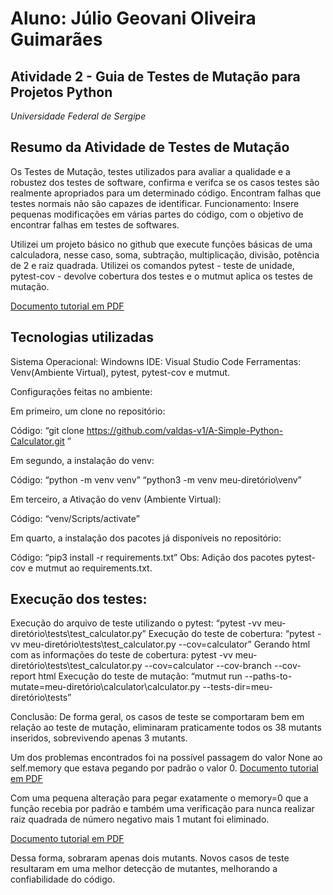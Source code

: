 # Aluno: Júlio Geovani Oliveira Guimarães 

## Atividade 2 - Guia de Testes de Mutação para Projetos Python

*Universidade Federal de Sergipe*

## Resumo da Atividade de Testes de Mutação

Os Testes de Mutação, testes utilizados para avaliar a qualidade e a robustez dos testes de software, confirma e verifca se os casos testes são realmente apropriados para um determinado código. Encontram falhas que testes normais não são capazes de identificar. Funcionamento: Insere pequenas modificações em várias partes do código, com o objetivo de encontrar falhas em testes de softwares.

Utilizei um projeto básico no github que execute funções básicas de uma calculadora, nesse caso, soma, subtração, multiplicação, divisão, potência de 2 e raiz quadrada. Utilizei os comandos pytest - teste de unidade, pytest-cov - devolve cobertura dos testes e o mutmut aplica os testes de mutação.

[Documento tutorial em PDF](https://github.com/JulioDEV11/JulioDEV11-Teste_Software_Mutantes_2024_GUIMARAES_JULIO/blob/main/Atividade%202.pdf)

## Tecnologias utilizadas
Sistema Operacional: Windowns 
IDE: Visual Studio Code 
Ferramentas: Venv(Ambiente Virtual), pytest, pytest-cov e mutmut. 
 
Configurações feitas no ambiente: 

Em primeiro, um clone no repositório: 

Código:  “git clone https://github.com/valdas-v1/A-Simple-Python-Calculator.git ” 
 
Em segundo, a instalação do venv:  

Código: “python -m venv venv” 
                   “python3 -m venv meu-diretório\venv”

Em terceiro, a Ativação do venv (Ambiente Virtual): 

 Código: “venv/Scripts/activate” 

Em quarto, a instalação dos pacotes já disponíveis no repositório: 

Código: “pip3 install -r requirements.txt” 
Obs: Adição dos pacotes pytest-cov e mutmut ao 	requirements.txt.

## Execução dos testes: 

Execução do arquivo de teste utilizando o pytest:  “pytest -vv meu-diretório\tests\test_calculator.py”
Execução do teste de cobertura: “pytest -vv meu-diretório\tests\test_calculator.py --cov=calculator”
Gerando html com as informações do teste de cobertura: pytest -vv  meu-diretório\tests\test_calculator.py --cov=calculator --cov-branch --cov-report html
Execução do teste de mutação: “mutmut run --paths-to-mutate=meu-diretório\calculator\calculator.py --tests-dir=meu-diretório\tests”

Conclusão: De forma geral, os casos de teste se comportaram bem em relação ao teste de mutação, eliminaram praticamente todos os 38 mutants inseridos, sobrevivendo apenas 3 mutants.  

Um dos problemas encontrados foi na possível passagem do valor None ao self.memory que estava pegando por padrão o valor 0.
[Documento tutorial em PDF](https://github.com/JulioDEV11/JulioDEV11-Teste_Software_Mutantes_2024_GUIMARAES_JULIO/blob/main/Mutants%20Html.html)


Com uma pequena alteração para pegar exatamente o memory=0 que a função recebia por padrão e também uma verificação para nunca realizar raiz quadrada de número negativo
mais 1 mutant foi eliminado. 

[Documento tutorial em PDF](https://github.com/JulioDEV11/JulioDEV11-Teste_Software_Mutantes_2024_GUIMARAES_JULIO/blob/main/Teste%20Mutation.pdf)

Dessa forma, sobraram apenas dois mutants. Novos casos de teste resultaram em uma melhor detecção de mutantes, melhorando a confiabilidade do código.


 

